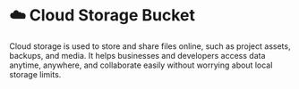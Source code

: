 # ☁️ Cloud Storage Bucket

Cloud storage is used to store and share files online, such as project assets, backups, and media. It helps businesses and developers access data anytime, anywhere, and collaborate easily without worrying about local storage limits.
